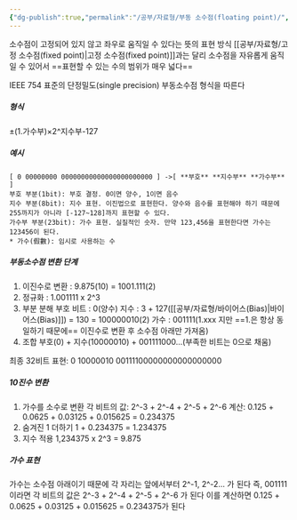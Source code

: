 ```yaml
---
{"dg-publish":true,"permalink":"/공부/자료형/부동 소수점(floating point)/","dgPassFrontmatter":true}
---
```



소수점이 고정되어 있지 않고 좌우로 움직일 수 있다는 뜻의 표현 방식
[[공부/자료형/고정 소수점(fixed point)\|고정 소수점(fixed point)]]과는 달리 소수점을 자유롭게 움직일 수 있어서  ==표현할 수 있는 수의 범위가 매우 넓다==

IEEE 754 표준의 단정밀도(single precision) 부동소수점 형식을 따른다

##### 형식
±(1.가수부)×2^지수부-127

##### 예시
```text
[ 0 00000000 00000000000000000000000 ] ->[ **부호** **지수부** **가수부** ] 
부호 부분(1bit): 부호 결정. 0이면 양수, 1이면 음수  
지수 부분(8bit): 지수 표현. 이진법으로 표현한다. 양수와 음수를 표현해야 하기 때문에 255까지가 아니라 [-127~128]까지 표현할 수 있다.  
가수부 부분(23bit): 가수 표현. 실질적인 숫자. 만약 123,456을 표현한다면 가수는 123456이 된다.
* 가수(假數): 임시로 사용하는 수
```

##### 부동소수점 변환 단계
1. 이진수로 변환 : 9.875(10) = 1001.111(2)
2. 정규화 : 1.001111 x 2^3
3. 부분 분해
   부호 비트 : 0(양수)
   지수 : 3 + 127([[공부/자료형/바이어스(Bias)\|바이어스(Bias)]]) = 130 = 100000010(2)
   가수 : 001111(1.xxx 지만 ==1.은 항상 동일하기 때문에== 이진수로 변환 후 소수점 아래만 가져옴)
4. 조합
   부호(0) + 지수(10000010) + 001111000...(부족한 비트는 0으로 채움)

최종 32비트 표현: 0 10000010 00111100000000000000000

##### 10진수 변환
1. 가수를 소수로 변환
   각 비트의 값: 2^-3 + 2^-4 + 2^-5 + 2^-6
   계산: 0.125 + 0.0625 + 0.03125 + 0.015625 = 0.234375
2. 숨겨진 1 더하기
   1 + 0.234375 = 1.234375
3. 지수 적용
   1,234375 x 2^3 = 9.875

##### 가수 표현
가수는 소수점 아래이기 때문에 각 자리는 앞에서부터 2^-1, 2^-2... 가 된다
즉, 001111 이라면 각 비트의 값은 2^-3 + 2^-4 + 2^-5 + 2^-6 가 된다
이를 계산하면 0.125 + 0.0625 + 0.03125 + 0.015625 = 0.234375가 된다